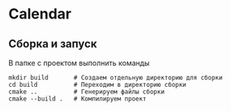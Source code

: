 # Calendar
## Сборка и запуск
В папке с проектом выполнить команды
```
mkdir build       # Создаем отдельную директорию для сборки
cd build          # Переходим в директорию сборки
cmake ..          # Генерируем файлы сборки
cmake --build .   # Компилируем проект
```